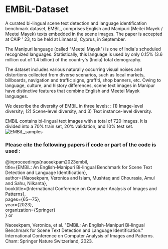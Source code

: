# EMBiL-Dataset
A curated bi-lingual scene text detection and language identification benchmark dataset, EMBiL, comprises English and Manipuri (Meitei Mayek / Meetei Mayek) texts embedded in the scene images. The paper is accepted at CAIP ' 23, to be held at Limassol, Cyprus, in September.

The Manipuri language (called "Meetei Mayek") is one of India's scheduled recognized languages. Statistically, this language is used by only 0.15% (3.6 million out of 1.4 billion) of the country's (India) total demography. 

The dataset includes various naturally occurring visual noises and distortions collected from diverse scenarios, such as local markets, billboards, navigation and traffic signs, graffiti, shop banners, etc. Owing to language, culture,
and history differences, scene text images in Manipur have distinctive features that combine English and Meetei Mayek languages.

We describe the diversity of EMBiL in three levels: : (1) Image-level diversity;
(2) Scene-level diversity, and 3) Text instance-level diversity. 

EMBiL contains bi-lingual text images with a total of 720 images. It is divided into a 70% train set, 20% validation, and 10% test set.
![EMBiL_samples](https://github.com/Naosekpam/EMBiL-Dataset/assets/46924277/2ac2c5dc-c2b9-4f44-ba0e-c354e11e9e6b)


### Please cite the following papers if code or part of the code is used :


@inproceedings{naosekpam2023embil, <br />
  title={EMBiL: An English-Manipuri Bi-lingual Benchmark for Scene Text Detection and Language Identification}, <br />
  author={Naosekpam, Veronica and Islam, Mushtaq and Chourasia, Amul and Sahu, Nilkanta}, <br />
  booktitle={International Conference on Computer Analysis of Images and Patterns}, <br />
  pages={65--75}, <br />
  year={2023}, <br />
  organization={Springer} <br />
}
or

Naosekpam, Veronica, et al. "EMBiL: An English-Manipuri Bi-lingual Benchmark for Scene Text Detection and Language Identification." International Conference on Computer Analysis of Images and Patterns. Cham: Springer Nature Switzerland, 2023.
